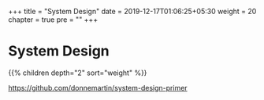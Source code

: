+++
title = "System Design"
date = 2019-12-17T01:06:25+05:30
weight = 20
chapter = true
pre = "<b></b>"
+++

<!-- ### Chapter X -->

# System Design

{{% children depth="2" sort="weight" %}}

https://github.com/donnemartin/system-design-primer
